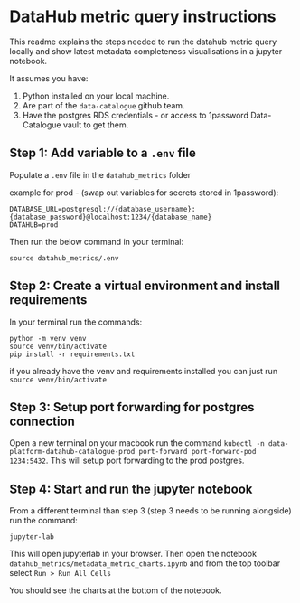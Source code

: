 # DataHub metric query instructions

This readme explains the steps needed to run the datahub metric query locally and show latest metadata completeness visualisations in a jupyter notebook.

It assumes you have:
1. Python installed on your local machine.
2. Are part of the `data-catalogue` github team.
3. Have the postgres RDS credentials - or access to 1password Data-Catalogue vault to get them.

## Step 1: Add variable to a `.env` file
Populate a `.env` file in the `datahub_metrics` folder

example for prod - (swap out variables for secrets stored in 1password):

```
DATABASE_URL=postgresql://{database_username}:{database_password}@localhost:1234/{database_name}
DATAHUB=prod
```

Then run the below command in your terminal:
```
source datahub_metrics/.env
````

## Step 2: Create a virtual environment and install requirements
In your terminal run the commands:
```
python -m venv venv
source venv/bin/activate
pip install -r requirements.txt
```

if you already have the venv and requirements installed you can just run `source venv/bin/activate`

## Step 3: Setup port forwarding for postgres connection
Open a new terminal on your macbook run the command `kubectl -n data-platform-datahub-catalogue-prod port-forward port-forward-pod 1234:5432`. This will setup port forwarding to the prod postgres.

## Step 4: Start and run the jupyter notebook
From a different terminal than step 3 (step 3 needs to be running alongside) run the command:
```
jupyter-lab
```
This will open jupyterlab in your browser. Then open the notebook `datahub_metrics/metadata_metric_charts.ipynb` and from the top toolbar select `Run > Run All Cells`

You should see the charts at the bottom of the notebook.
